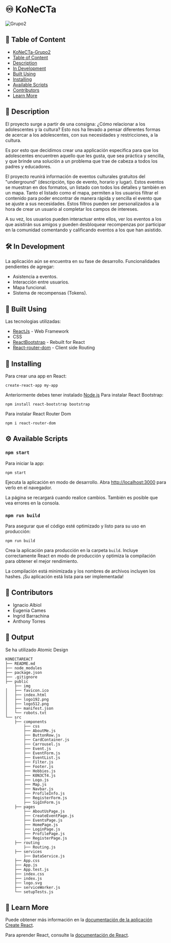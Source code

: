 # :infinity: KoNeCTa
![Grupo2](./public/img/K0N3CT4Transparent.png)

## :paperclip: Table of Content
- [KoNeCTa-Grupo2](#konecta)
- [Table of Content](#table-of-content)
- [Description](#memo-pencil-description) 
- [In Development](#hammer_and_wrench-in-development)
- [Built Using](#dart-built-using)
- [Installing](#floppy_disk-installing)
- [Available Scripts](#gear-available-scripts)
- [Contributors](#checkered_flag-contributors)
- [Learn More](#bookopen_book-learn-more)

## :memo: Description
El proyecto surge a partir de una consigna: ¿Cómo relacionar a los adolescentes y la cultura? Esto nos ha llevado a pensar diferentes formas de acercar a los adolescentes, con sus necesidades y restricciones, a la cultura.

Es por esto que decidimos crear una applicación especifica para que los adolescentes encuentren aquello que les gusta, que sea práctica y sencilla, y que brinde una solución a un problema que trae de cabeza a todos los padres y educadores.

El proyecto reunirá información de eventos culturales gratuitos del "underground" (descripción, tipo de evento, horario y lugar). Estos eventos se muestran en dos formatos, un listado con todos los detalles y también en un mapa. Tanto el listado como el mapa, permiten a los usuarios filtrar el contenido para poder encontrar de manera rápida y sencilla el evento que se ajuste a sus necesidades. Estos filtros pueden ser personalizados a la hora de crear un usuario al completar los campos de intereses.

A su vez, los usuarios pueden interactuar entre ellos, ver los eventos a los que asistirán sus amigos y pueden desbloquear recompenzas por participar en la comunidad comentando y calificando eventos a los que han asistido.

## :hammer_and_wrench: In Development
La aplicación aún se encuentra en su fase de desarrollo. 
Funcionalidades pendientes de agregar:
- Asistencia a eventos.
- Interacción entre usuarios.
- Mapa funcional.
- Sistema de recompensas (Tokens).

## :dart: Built Using
Las tecnologias utilizadas:
- [ReactJs](https://create-react-app.dev/) - Web Framework
- CSS
- [ReactBootstrap](https://react-bootstrap.netlify.app/) - Rebuilt for React
- [React-router-dom](https://reactrouter.com/en/main) - Client side Routing

## :floppy_disk: Installing
Para crear una app en React:
```
create-react-app my-app
```
Anteriormente debes tener instalado [Node.js](https://nodejs.org/en/download)
Para instalar React Bootstrap:
```
npm install react-bootstrap bootstrap
```
Para instalar React Router Dom
```
npm i react-router-dom
```
## :gear: Available Scripts
### `npm start`
Para iniciar la app:
```
npm start
```
Ejecuta la aplicación en modo de desarrollo.
Abra [http://localhost:3000](http://localhost:3000) para verlo en el navegador.

La página se recargará cuando realice cambios.
También es posible que vea errores en la consola.

### `npm run build`
Para asegurar que el código esté optimizado y listo para su uso en producción:
```
npm run build
```
Crea la aplicación para producción en la carpeta `build`.
Incluye correctamente React en modo de producción y optimiza la compilación para obtener el mejor rendimiento.

La compilación está minimizada y los nombres de archivos incluyen los hashes.
¡Su aplicación está lista para ser implementada!

## :checkered_flag: Contributors
- Ignacio Albiol
- Eugenia Cames
- Ingrid Barrachina
- Anthony Torres

## :dna: Output
Se ha utilizado Atomic Design

```
KONECTAREACT
├── README.md
├── node_modules
├── package.json
├── .gitignore
├── public
    ├── img
│   ├── favicon.ico
│   ├── index.html
│   ├── logo192.png
│   ├── logo512.png
│   ├── manifest.json
│   └── robots.txt
└── src
    ├── components
        ├── css
        ├── AboutMe.js
        ├── ButtonRow.js
        ├── CardContainer.js
        ├── Carrousel.js
        ├── Event.js
        ├── EventForm.js
        ├── EventList.js
        ├── Filter.js
        ├── Footer.js
        ├── Hobbies.js
        ├── K0N3CT4.js
        ├── Logo.js
        ├── Map.js
        ├── Navbar.js
        ├── ProfileInfo.js
        ├── RegisterForm.js
        ├── SigInForm.js
    ├── pages
        ├── AboutUsPage.js
        ├── CreateEventPage.js
        ├── EventsPage.js
        ├── HomePage.js
        ├── LoginPage.js
        ├── ProfilePage.js
        ├── RegisterPage.js
    ├── routing
        ├── Routing.js
    ├── services
        ├── DataService.js
    ├── App.css
    ├── App.js
    ├── App.test.js
    ├── index.css
    ├── index.js
    ├── logo.svg
    ├── serviceWorker.js
    └── setupTests.js
```

## :open_book: Learn More

Puede obtener más información en la [documentación de la aplicación Create React](https://facebook.github.io/create-react-app/docs/getting-started).

Para aprender React, consulte la [documentación de React](https://create-react-app.dev/).

